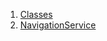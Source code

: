 

1. [Classes](services_navigation_service/services_navigation_service-library.html#classes)
2. [NavigationService](services_navigation_service/NavigationService-class.html)
